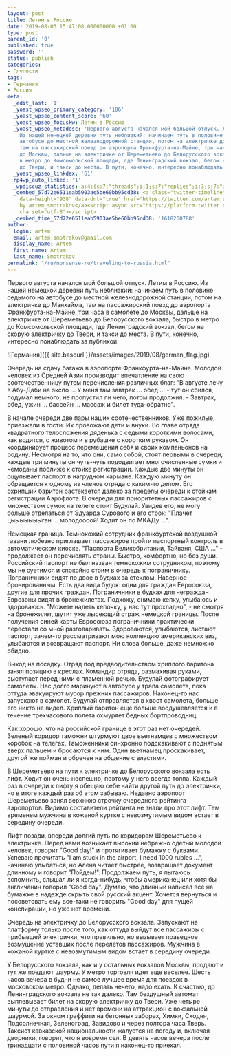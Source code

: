 ```yaml
---
layout: post
title: Летим в Россию
date: 2019-08-03 15:47:08.000000000 +01:00
type: post
parent_id: '0'
published: true
password: ''
status: publish
categories:
- Глупости
tags:
- Германия
- Россия
meta:
  _edit_last: '1'
  _yoast_wpseo_primary_category: '186'
  _yoast_wpseo_content_score: '60'
  _yoast_wpseo_focuskw: Летим в Россию
  _yoast_wpseo_metadesc: 'Первого августа начался мой большой отпуск. Летим в Россию.
    Из нашей немецкой деревни путь неблизкий: начинаем путь в половине седьмого на
    автобусе до местной железнодорожной станции, потом на электричке до Манхайма,
    там на пассажирский поезд до аэропорта Франкфурта-на-Майне, три часа в самолете
    до Москвы, дальше на электричке от Шереметьево до Белорусского вокзала, быстро
    в метро до Комсомольской площади, где Ленинградский вокзал, бегом на скорую электричку
    до Твери, и такси до места. В пути, конечно, интересно понаблюдать за публикой.'
  _yoast_wpseo_linkdex: '61'
  rp4wp_auto_linked: '1'
  _wpdiscuz_statistics: a:4:{s:7:"threads";i:1;s:7:"replies";i:3;s:7:"authors";i:3;s:14:"recent_authors";a:3:{i:0;O:8:"stdClass":3:{s:20:"comment_author_email";s:25:"artem.smotrakov@gmail.com";s:14:"comment_author";s:5:"Artem";s:7:"user_id";s:1:"1";}i:1;O:8:"stdClass":3:{s:20:"comment_author_email";s:24:"igor.ignatyev@oracle.com";s:14:"comment_author";s:4:"Igor";s:7:"user_id";s:1:"0";}i:2;O:8:"stdClass":3:{s:20:"comment_author_email";s:25:"igor.v.ignatiev@gmail.com";s:14:"comment_author";s:4:"Igor";s:7:"user_id";s:1:"0";}}}
  _oembed_57d72e6511eab5903ae5be60bb95cd38: <a class="twitter-timeline" data-width="625"
    data-height="938" data-dnt="true" href="https://twitter.com/artem_smotrakov?ref_src=twsrc%5Etfw">Tweets
    by artem_smotrakov</a><script async src="https://platform.twitter.com/widgets.js"
    charset="utf-8"></script>
  _oembed_time_57d72e6511eab5903ae5be60bb95cd38: '1618260788'
author:
  login: artem
  email: artem.smotrakov@gmail.com
  display_name: Artem
  first_name: Artem
  last_name: Smotrakov
permalink: "/ru/nonsense-ru/traveling-to-russia.html"
---
```

<!-- wp:paragraph -->

Первого августа начался мой большой отпуск. Летим в Россию. Из нашей немецкой деревни путь неблизкий: начинаем путь в половине седьмого на автобусе до местной железнодорожной станции, потом на электричке до Манхайма, там на пассажирский поезд до аэропорта Франкфурта-на-Майне, три часа в самолете до Москвы, дальше на электричке от Шереметьево до Белорусского вокзала, быстро в метро до Комсомольской площади, где Ленинградский вокзал, бегом на скорую электричку до Твери, и такси до места. В пути, конечно, интересно понаблюдать за публикой.

<!-- /wp:paragraph -->

<!-- wp:image {"id":3020} -->

![Германия]({{ site.baseurl }}/assets/images/2019/08/german_flag.jpg)

<!-- /wp:image -->

<!-- wp:more -->  
<!--more-->  
<!-- /wp:more -->

<!-- wp:paragraph -->

Очередь на сдачу багажа в аэропорте Франкфурта-на-Майне. Молодой человек из Средней Азии производит впечатление на свою соотечественницу путем перечисления различных благ: "В августе лечу в Абу-Даби на экспо ... У меня там завтрак ... обед ... - тут он сбился, подумал немного, не пропустил ли чего, потом продолжил. - Завтрак, обед, ужин ... бассейн ... массаж и билет туда-обратно".

<!-- /wp:paragraph -->

<!-- wp:paragraph -->

В начале очереди две пары наших соотечественников. Уже пожилые, приезжали в гости. Их провожают дети и внуки. Во главе отряда квадратного телосложения дяденька с седыми короткими волосами, как водится, с животом и в рубашке с коротким рукавом. Он координирует процесс перемещения себя и своих компаньонов на родину. Несмотря на то, что они, само собой, стоят первыми в очереди, каждые три минуты он чуть-чуть пододвигает многочисленные сумки и чемоданы поближе к стойке регистрации. Каждые две минуты он ощупывает паспорт в нагрудном кармане. Каждую минуту он обращается к одному из членов отряда с каким-то делом. Его охрипший баритон растекается далеко за пределы очереди к стойкам регистрации Аэрофлота. В очереди для приоритетных пассажиров с множеством сумок на телеге стоит Будулай. Увидев его, не могу больше отделаться от Эдуарда Сурового и его строк: "Плачет цыыыыыыыган ... молодоооой! Ходит он по МКАДу ...".

<!-- /wp:paragraph -->

<!-- wp:paragraph -->

Немецкая граница. Темнокожий сотрудник франкфуртской воздушной гавани любезно приглашает пассажиров пройти паспортный контроль в автоматическом киоске. "Паспорта Великобритании, Тайваня, США ..." - продолжает он перечислять страны. Быстро, комфортно, но без души. Российский паспорт не был назван темнокожим сотрудником, поэтому мы не суетимся и спокойно стоим в очередь к пограничнику. Пограничники сидят по двое в будках за стеклом. Наверное бронированным. Есть два вида будок: одни для граждан Евросоюза, другие для прочих граждан. Пограничники в будках для неграждан Еврозоны сидят в бронежилетах. Подхожу, снимаю кепку, улыбаюсь и здороваюсь. "Можете надеть кепочку, у нас тут прохладно", - не смотря на бронежилет, шутит уже лысеющий страж немецкой границы. После получения синей карты Евросоюза пограничники практически перестали со мной разговаривать. Здороваются, улыбаются, листают паспорт, зачем-то рассматривают мою коллекцию американских виз, улыбаются и возвращают паспорт. Ни слова больше, даже немножко обидно.

<!-- /wp:paragraph -->

<!-- wp:paragraph -->

Выход на посадку. Отряд под предводительством хриплого баритона занял позицию в креслах. Командир отряда, размахивая руками, выступает перед ними с пламенной речью. Будулай фотографирует самолеты. Нас долго маринуют в автобусе у трапа самолета, пока оттуда эвакуируют мусор прежних пассажиров. Наконец-то нас запускают в самолет. Будулай отправляется в хвост самолета, больше его никто не видел. Хриплый баритон еще больше воодушевляется и в течение трехчасового полета охмуряет бедных бортпроводниц.

<!-- /wp:paragraph -->

<!-- wp:paragraph -->

Как хорошо, что на российской границе в этот раз нет очередей. Зеленый коридор таможни штурмуют двое вьетнамцев с множеством коробок на телегах. Таможенники синхронно подскакивают с поднятым вверх пальцем и бросаются к ним. Один вьетнамец проскакивает, другой же пойман и обречен на общение с властями.

<!-- /wp:paragraph -->

<!-- wp:paragraph -->

В Шереметьево на пути к электричке до Белорусского вокзала есть лифт. Ходит он очень неспешно, поэтому у него всегда толпа. Каждый раз в очереди к лифту я обещаю себе найти другой путь до электрички, но в итоге каждый раз об этом забываю. Недавно аэропорт Шереметьево занял верхнюю строчку очередного рейтинга аэропортов. Видимо составители рейтинга не знали про этот лифт. Тем временем мужчина в кожаной куртке с невозмутимым видом встает в середину очереди.

<!-- /wp:paragraph -->

<!-- wp:paragraph -->

Лифт позади, впереди долгий путь по коридорам Шереметьево к электричке. Перед нами возникает высокий небрежно одетый молодой человек, говорит "Good day!" и протягивает бумажку с буквами. Успеваю прочитать "I am stuck in the airport, I need 1000 rubles ...", начинаю улыбаться, но Алёна читает быстрее, возвращает документ длинному и говорит "Пойдем!". Продолжаем путь, я пытаюсь вспомнить, слышал ли я когда-нибудь, чтобы американец или хотя бы англичанин говорил "Good day". Думаю, что длинный написал всё на бумажке в надежде скрыть свой русский акцент. Хочется вернуться и посоветовать ему все-таки не говорить "Good day" для пущей конспирации, но уже нет времени.

<!-- /wp:paragraph -->

<!-- wp:paragraph -->

Очередь на электричку до Белорусского вокзала. Запускают на платформу только после того, как оттуда выйдут все пассажиры с прибывшей электрички, что правильно, но вызывает праведное возмущение уставших после перелетов пассажиров. Мужчина в кожаной куртке с невозмутимым видом встает в середину очереди.

<!-- /wp:paragraph -->

<!-- wp:paragraph -->

У Белорусского вокзала, как и у остальных вокзалов Москвы, продают и тут же поедают шаурму. У метро торговля идет еще веселее. Шесть часов вечера в будни не самое лучшее время для поездок в московском метро. Однако, делать нечего, надо ехать. К счастью, до Ленинградского вокзала не так далеко. Там бездушный автомат выплевывает билет на скорую электричку до Твери. Уже четыре минуты до отправления и нет времени на аттракцион с вокзальной шаурмой. За окном граффити на бетонных заборах, Химки, Сходня, Подсолнечная, Зеленоград, Завидово и через полтора часа Тверь. Таксист кавказской национальности жалуется на погоду и, включая дворники, говорит, что я вовремя сел. В девять часов вечера после тринадцати с половиной часов пути я наконец-то приехал.

<!-- /wp:paragraph -->

